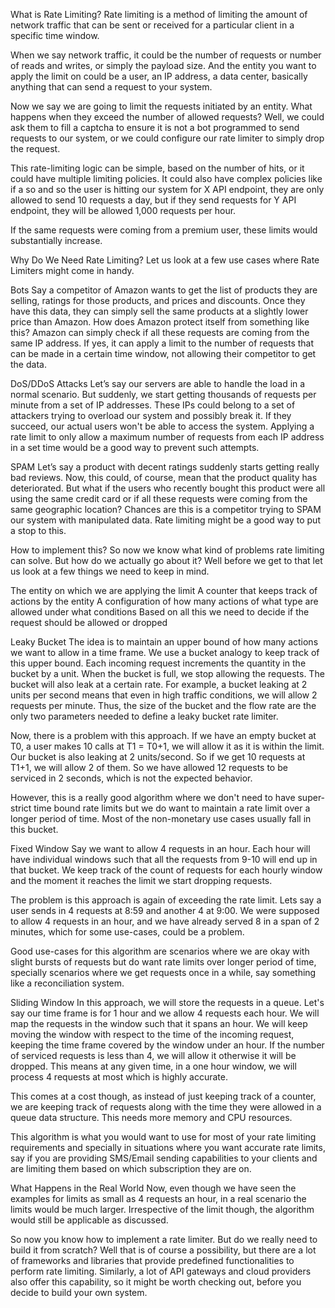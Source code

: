 What is Rate Limiting?
Rate limiting is a method of limiting the amount of network traffic that can be sent or received for a particular client in a specific time window.

When we say network traffic, it could be the number of requests or number of reads and writes, or simply the payload size. And the entity you want to apply the limit on could be a user, an IP address, a data center, basically anything that can send a request to your system.

Now we say we are going to limit the requests initiated by an entity. What happens when they exceed the number of allowed requests? Well, we could ask them to fill a captcha to ensure it is not a bot programmed to send requests to our system, or we could configure our rate limiter to simply drop the request.

This rate-limiting logic can be simple, based on the number of hits, or it could have multiple limiting policies. It could also have complex policies like if a so and so the user is hitting our system for X API endpoint, they are only allowed to send 10 requests a day, but if they send requests for Y API endpoint, they will be allowed 1,000 requests per hour.

If the same requests were coming from a premium user, these limits would substantially increase.

Why Do We Need Rate Limiting?
Let us look at a few use cases where Rate Limiters might come in handy.

Bots
Say a competitor of Amazon wants to get the list of products they are selling, ratings for those products, and prices and discounts. Once they have this data, they can simply sell the same products at a slightly lower price than Amazon. How does Amazon protect itself from something like this? Amazon can simply check if all these requests are coming from the same IP address. If yes, it can apply a limit to the number of requests that can be made in a certain time window, not allowing their competitor to get the data.


DoS/DDoS Attacks
Let’s say our servers are able to handle the load in a normal scenario. But suddenly, we start getting thousands of requests per minute from a set of IP addresses. These IPs could belong to a set of attackers trying to overload our system and possibly break it. If they succeed, our actual users won't be able to access the system. Applying a rate limit to only allow a maximum number of requests from each IP address in a set time would be a good way to prevent such attempts.

SPAM
Let’s say a product with decent ratings suddenly starts getting really bad reviews. Now, this could, of course, mean that the product quality has deteriorated. But what if the users who recently bought this product were all using the same credit card or if all these requests were coming from the same geographic location? Chances are this is a competitor trying to SPAM our system with manipulated data. Rate limiting might be a good way to put a stop to this.


How to implement this?
So now we know what kind of problems rate limiting can solve. But how do we actually go about it? Well before we get to that let us look at a few things we need to keep in mind.

The entity on which we are applying the limit
A counter that keeps track of actions by the entity
A configuration of how many actions of what type are allowed under what conditions
Based on all this we need to decide if the request should be allowed or dropped


Leaky Bucket
The idea is to maintain an upper bound of how many actions we want to allow in a time frame. We use a bucket analogy to keep track of this upper bound. Each incoming request increments the quantity in the bucket by a unit. When the bucket is full, we stop allowing the requests. The bucket will also leak at a certain rate. For example, a bucket leaking at 2 units per second means that even in high traffic conditions, we will allow 2 requests per minute. Thus, the size of the bucket and the flow rate are the only two parameters needed to define a leaky bucket rate limiter.

Now, there is a problem with this approach. If we have an empty bucket at T0, a user makes 10 calls at T1 = T0+1, we will allow it as it is within the limit. Our bucket is also leaking at 2 units/second. So if we get 10 requests at T1+1, we will allow 2 of them.
So we have allowed 12 requests to be serviced in 2 seconds, which is not the expected behavior.

However, this is a really good algorithm where we don't need to have super-strict time bound rate limits but we do want to maintain a rate limit over a longer period of time. Most of the non-monetary use cases usually fall in this bucket.


Fixed Window
Say we want to allow 4 requests in an hour. Each hour will have individual windows such that all the requests from 9-10 will end up in that bucket. We keep track of the count of requests for each hourly window and the moment it reaches the limit we start dropping requests.

The problem is this approach is again of exceeding the rate limit. Lets say a user sends in 4 requests at 8:59 and another 4 at 9:00. We were supposed to allow 4 requests in an hour, and we have already served 8 in a span of 2 minutes, which for some use-cases, could be a problem.

Good use-cases for this algorithm are scenarios where we are okay with slight bursts of requests but do want rate limits over longer period of time, specially scenarios where we get requests once in a while, say something like a reconciliation system.



Sliding Window
In this approach, we will store the requests in a queue. Let's say our time frame is for 1 hour and we allow 4 requests each hour. We will map the requests in the window such that it spans an hour. We will keep moving the window with respect to the time of the incoming request, keeping the time frame covered by the window under an hour. If the number of serviced requests is less than 4, we will allow it otherwise it will be dropped. This means at any given time, in a one hour window, we will process 4 requests at most which is highly accurate.


This comes at a cost though, as instead of just keeping track of a counter, we are keeping track of requests along with the time they were allowed in a queue data structure. This needs more memory and CPU resources.

This algorithm is what you would want to use for most of your rate limiting requirements and specially in situations where you want accurate rate limits, say if you are providing SMS/Email sending capabilities to your clients and are limiting them based on which subscription they are on.



What Happens in the Real World
Now, even though we have seen the examples for limits as small as 4 requests an hour, in a real scenario the limits would be much larger. Irrespective of the limit though, the algorithm would still be applicable as discussed.

So now you know how to implement a rate limiter. But do we really need to build it from scratch? Well that is of course a possibility, but there are a lot of frameworks and libraries that provide predefined functionalities to perform rate limiting. Similarly, a lot of API gateways and cloud providers also offer this capability, so it might be worth checking out, before you decide to build your own system.














